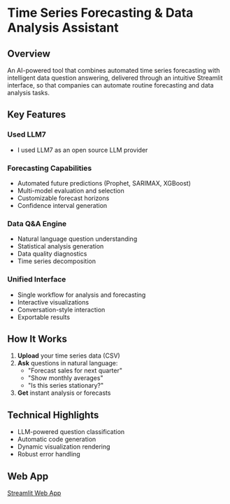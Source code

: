 # Time Series Forecasting & Data Analysis Assistant

## Overview
An AI-powered tool that combines automated time series forecasting with intelligent data question answering, delivered through an intuitive Streamlit interface, so that companies can automate routine forecasting and data analysis tasks.

## Key Features
### Used LLM7
- I used LLM7 as an open source LLM provider
### Forecasting Capabilities
- Automated future predictions (Prophet, SARIMAX, XGBoost)
- Multi-model evaluation and selection
- Customizable forecast horizons
- Confidence interval generation

### Data Q&A Engine
- Natural language question understanding
- Statistical analysis generation
- Data quality diagnostics
- Time series decomposition

### Unified Interface
- Single workflow for analysis and forecasting
- Interactive visualizations
- Conversation-style interaction
- Exportable results

## How It Works

1. **Upload** your time series data (CSV)
2. **Ask** questions in natural language:
   - "Forecast sales for next quarter"
   - "Show monthly averages"
   - "Is this series stationary?"
3. **Get** instant analysis or forecasts

## Technical Highlights

- LLM-powered question classification
- Automatic code generation
- Dynamic visualization rendering
- Robust error handling

## Web App
[Streamlit Web App](https://ai-forecasting-ziad-elkafoury.streamlit.app)
